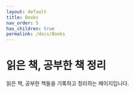 ```yaml
---
layout: default
title: Books
nav_order: 5
has_children: true
permalink: /docs/Books
---
```


# **읽은 책, 공부한 책 정리**   

읽은 책, 공부한 책들을 기록하고 정리하는 페이지입니다.
